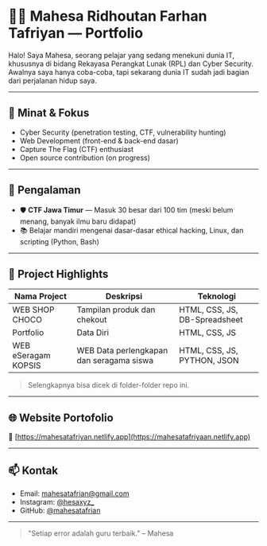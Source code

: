 # 🧑‍💻 Mahesa Ridhoutan Farhan Tafriyan — Portfolio

Halo! Saya Mahesa, seorang pelajar yang sedang menekuni dunia IT, khususnya di bidang Rekayasa Perangkat Lunak (RPL) dan Cyber Security. Awalnya saya hanya coba-coba, tapi sekarang dunia IT sudah jadi bagian dari perjalanan hidup saya.

---

## 🔐 Minat & Fokus
- Cyber Security (penetration testing, CTF, vulnerability hunting)
- Web Development (front-end & back-end dasar)
- Capture The Flag (CTF) enthusiast
- Open source contribution (on progress)

---

## 🧪 Pengalaman
- 🛡️ **CTF Jawa Timur** — Masuk 30 besar dari 100 tim (meski belum menang, banyak ilmu baru didapat)
- 📚 Belajar mandiri mengenai dasar-dasar ethical hacking, Linux, dan scripting (Python, Bash)

---

## 📁 Project Highlights
| Nama Project | Deskripsi | Teknologi |
|--------------|-----------|-----------|
| WEB SHOP CHOCO | Tampilan produk dan chekout | HTML, CSS, JS, DB-Spreadsheet |
| Portfolio | Data Diri | HTML, CSS, JS |
| WEB eSeragam KOPSIS | WEB Data perlengkapan dan seragama siswa | HTML, CSS, JS, PYTHON, JSON |

> Selengkapnya bisa dicek di folder-folder repo ini.

---

## 🌐 Website Portofolio
🔗 [https://mahesatafriyan.netlify.app](https://mahesatafriyaan.netlify.app)

---

## 📫 Kontak
- Email: [mahesatafrian@gmail.com](mailto:mahesa@example.com)
- Instagram: [@hesaxyz_](https://instagram.com/hesaxyz_)
- GitHub: [@mahesatafrian](https://github.com/mahesatafrian)

---

> "Setiap error adalah guru terbaik." – Mahesa

